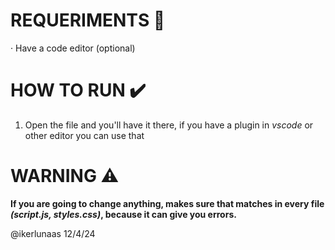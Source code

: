 # REQUERIMENTS 🔧
· Have a code editor (optional)

# HOW TO RUN ✔️
1. Open the file and you'll have it there, if you have a plugin in *vscode* or other editor you can use that


# WARNING ⚠️
**If you are going to change anything, makes sure that matches in every file *(script.js, styles.css)*, because it can give you errors.**

@ikerlunaas 12/4/24
